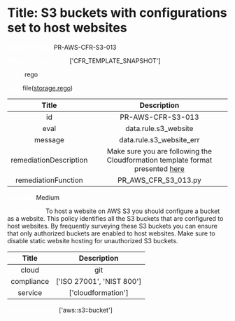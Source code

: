 



# Title: S3 buckets with configurations set to host websites


***<font color="white">Master Test Id:</font>*** PR-AWS-CFR-S3-013

***<font color="white">Master Snapshot Id:</font>*** ['CFR_TEMPLATE_SNAPSHOT']

***<font color="white">type:</font>*** rego

***<font color="white">rule:</font>*** file([storage.rego])  
  
  
  
  

|Title|Description|
| :---: | :---: |
|id|PR-AWS-CFR-S3-013|
|eval|data.rule.s3_website|
|message|data.rule.s3_website_err|
|remediationDescription|Make sure you are following the Cloudformation template format presented <a href='https://docs.aws.amazon.com/AWSCloudFormation/latest/UserGuide/aws-properties-s3-bucket.html' target='_blank'>here</a>|
|remediationFunction|PR_AWS_CFR_S3_013.py|


***<font color="white">Severity:</font>*** Medium

***<font color="white">Description:</font>*** To host a website on AWS S3 you should configure a bucket as a website. This policy identifies all the S3 buckets that are configured to host websites. By frequently surveying these S3 buckets you can ensure that only authorized buckets are enabled to host websites. Make sure to disable static website hosting for unauthorized S3 buckets.  
  
  

|Title|Description|
| :---: | :---: |
|cloud|git|
|compliance|['ISO 27001', 'NIST 800']|
|service|['cloudformation']|


***<font color="white">Resource Types:</font>*** ['aws::s3::bucket']


[storage.rego]: https://github.com/prancer-io/prancer-compliance-test/tree/master/aws/iac/storage.rego
